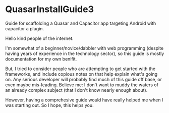 # QuasarInstallGuide3
Guide for scaffolding a Quasar and Capacitor app targeting Android with capacitor a plugin.

Hello kind people of the internet.  

I'm somewhat of a beginner/novice/dabbler with web programming (despite having years of experience in the technology sector), so this guide is mostly documentation for my own benifit.  

But, I tried to consider people who are attempting to get started with the frameworks, and include copious notes on that help explain what's going on. Any serious developer will probably find much of this guide off base, or even maybe mis-leading.  Believe me: I don't want to muddy the waters of an already complex subject (that I don't know nearly enough about). 

However, having a comprehesive guide would have really helped me when I was starting out.  So I hope, this helps you.
